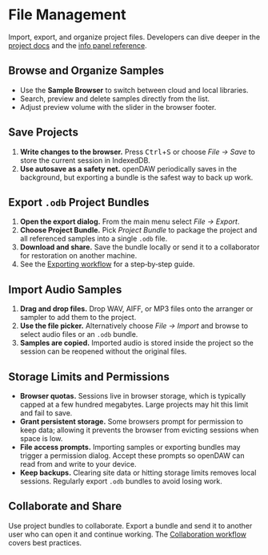 # File Management

Import, export, and organize project files. Developers can dive deeper in the
[project docs](../../docs-dev/projects/overview.md) and the
[info panel reference](../../docs-dev/ui/info-panel/overview.md).

## Browse and Organize Samples

- Use the **Sample Browser** to switch between cloud and local libraries.
- Search, preview and delete samples directly from the list.
- Adjust preview volume with the slider in the browser footer.

## Save Projects

1. **Write changes to the browser.** Press <kbd>Ctrl</kbd>+<kbd>S</kbd> or choose
   _File → Save_ to store the current session in IndexedDB.
2. **Use autosave as a safety net.** openDAW periodically saves in the
   background, but exporting a bundle is the safest way to back up work.

## Export `.odb` Project Bundles

1. **Open the export dialog.** From the main menu select _File → Export_.
2. **Choose Project Bundle.** Pick _Project Bundle_ to package the project and
   all referenced samples into a single `.odb` file.
3. **Download and share.** Save the bundle locally or send it to a
   collaborator for restoration on another machine.
4. See the [Exporting workflow](../workflows/exporting.md) for a step‑by‑step guide.

## Import Audio Samples

1. **Drag and drop files.** Drop WAV, AIFF, or MP3 files onto the arranger or
   sampler to add them to the project.
2. **Use the file picker.** Alternatively choose _File → Import_ and browse to
   select audio files or an `.odb` bundle.
3. **Samples are copied.** Imported audio is stored inside the project so the
   session can be reopened without the original files.

## Storage Limits and Permissions

- **Browser quotas.** Sessions live in browser storage, which is typically
  capped at a few hundred megabytes. Large projects may hit this limit and fail
  to save.
- **Grant persistent storage.** Some browsers prompt for permission to keep
  data; allowing it prevents the browser from evicting sessions when space is
  low.
- **File access prompts.** Importing samples or exporting bundles may trigger a
  permission dialog. Accept these prompts so openDAW can read from and write to
  your device.
- **Keep backups.** Clearing site data or hitting storage limits removes local
  sessions. Regularly export `.odb` bundles to avoid losing work.

## Collaborate and Share

Use project bundles to collaborate. Export a bundle and send it to another user who can open it and continue working. The [Collaboration workflow](../workflows/collaboration.md) covers best practices.

